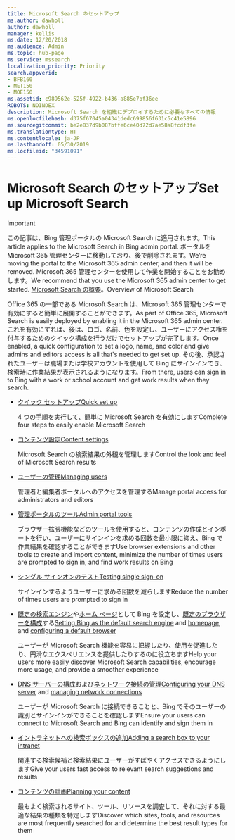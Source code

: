 ```yaml
---
title: Microsoft Search のセットアップ
ms.author: dawholl
author: dawholl
manager: kellis
ms.date: 12/20/2018
ms.audience: Admin
ms.topic: hub-page
ms.service: mssearch
localization_priority: Priority
search.appverid:
- BFB160
- MET150
- MOE150
ms.assetid: c989562e-525f-4922-b436-a885e7bf36ee
ROBOTS: NOINDEX
description: Microsoft Search を組織にデプロイするために必要なすべての情報
ms.openlocfilehash: d375f67045a04341dedc699856f631c5c41e5896
ms.sourcegitcommit: be2e837d9b087bffe6ce40d72d7ae58a8fcdf3fe
ms.translationtype: HT
ms.contentlocale: ja-JP
ms.lasthandoff: 05/30/2019
ms.locfileid: "34591091"
---
```

# <a name="set-up-microsoft-search"></a><span data-ttu-id="132be-103">Microsoft Search のセットアップ</span><span class="sxs-lookup"><span data-stu-id="132be-103">Set up Microsoft Search</span></span>

> [!IMPORTANT]
> <span data-ttu-id="132be-104">この記事は、Bing 管理ポータルの Microsoft Search に適用されます。</span><span class="sxs-lookup"><span data-stu-id="132be-104">This article applies to the Microsoft Search in Bing admin portal.</span></span> <span data-ttu-id="132be-105">ポータルを Microsoft 365 管理センターに移動しており、後で削除されます。</span><span class="sxs-lookup"><span data-stu-id="132be-105">We’re moving the portal to the Microsoft 365 admin center, and then it will be removed.</span></span> <span data-ttu-id="132be-106">Microsoft 365 管理センターを使用して作業を開始することをお勧めします。</span><span class="sxs-lookup"><span data-stu-id="132be-106">We recommend that you use the Microsoft 365 admin center to get started.</span></span> <span data-ttu-id="132be-107">[Microsoft Search の概要](overview-microsoft-search.md)。</span><span class="sxs-lookup"><span data-stu-id="132be-107">Overview of Microsoft Search</span></span>
    
<span data-ttu-id="132be-108">Office 365 の一部である Microsoft Search は、Microsoft 365 管理センターで有効にすると簡単に展開することができます。</span><span class="sxs-lookup"><span data-stu-id="132be-108">As part of Office 365, Microsoft Search is easily deployed by enabling it in the Microsoft 365 admin center.</span></span> <span data-ttu-id="132be-109">これを有効にすれば、後は、ロゴ、名前、色を設定し、ユーザーにアクセス権を付与するためのクイック構成を行うだけでセットアップが完了します。</span><span class="sxs-lookup"><span data-stu-id="132be-109">Once enabled, a quick configuration to set a logo, name, and color and give admins and editors access is all that's needed to get set up.</span></span> <span data-ttu-id="132be-110">その後、承認されたユーザーは職場または学校アカウントを使用して Bing にサインインでき、検索時に作業結果が表示されるようになります。</span><span class="sxs-lookup"><span data-stu-id="132be-110">From there, users can sign in to Bing with a work or school account and get work results when they search.</span></span>

- [<span data-ttu-id="132be-111">クイック セットアップ</span><span class="sxs-lookup"><span data-stu-id="132be-111">Quick set up</span></span>](quick-set-up.md)
    
    <span data-ttu-id="132be-112">4 つの手順を実行して、簡単に Microsoft Search を有効にします</span><span class="sxs-lookup"><span data-stu-id="132be-112">Complete four steps to easily enable Microsoft Search</span></span>

- [<span data-ttu-id="132be-113">コンテンツ設定</span><span class="sxs-lookup"><span data-stu-id="132be-113">Content settings</span></span>](content-settings.md)
    
    <span data-ttu-id="132be-114">Microsoft Search の検索結果の外観を管理します</span><span class="sxs-lookup"><span data-stu-id="132be-114">Control the look and feel of Microsoft Search results</span></span>
    
- [<span data-ttu-id="132be-115">ユーザーの管理</span><span class="sxs-lookup"><span data-stu-id="132be-115">Managing users</span></span>](add-users.md)
    
    <span data-ttu-id="132be-116">管理者と編集者ポータルへのアクセスを管理する</span><span class="sxs-lookup"><span data-stu-id="132be-116">Manage portal access for administrators and editors</span></span>
    
- [<span data-ttu-id="132be-117">管理ポータルのツール</span><span class="sxs-lookup"><span data-stu-id="132be-117">Admin portal tools</span></span>](admin-portal-tools.md)
    
    <span data-ttu-id="132be-118">ブラウザー拡張機能などのツールを使用すると、コンテンツの作成とインポートを行い、ユーザーにサインインを求める回数を最小限に抑え、Bing で作業結果を確認することができます</span><span class="sxs-lookup"><span data-stu-id="132be-118">Use browser extensions and other tools to create and import content, minimize the number of times users are prompted to sign in, and find work results on Bing</span></span>
    
- [<span data-ttu-id="132be-119">シングル サインオンのテスト</span><span class="sxs-lookup"><span data-stu-id="132be-119">Testing single sign-on</span></span>](test-single-sign-on.md)
    
    <span data-ttu-id="132be-120">サインインするようユーザーに求める回数を減らします</span><span class="sxs-lookup"><span data-stu-id="132be-120">Reduce the number of times users are prompted to sign in</span></span>
    
- <span data-ttu-id="132be-121">[既定の検索エンジン](set-default-search-engine.md)や[ホーム ページ](set-default-homepage.md)として Bing を設定し、[既定のブラウザーを構成](set-default-browser.md)する</span><span class="sxs-lookup"><span data-stu-id="132be-121">[Setting Bing as the default search engine](set-default-search-engine.md) and [homepage](set-default-homepage.md), and [configuring a default browser](set-default-browser.md)</span></span>
    
    <span data-ttu-id="132be-122">ユーザーが Microsoft Search 機能を容易に把握したり、使用を促進したり、円滑なエクスペリエンスを提供したりするのに役立ちます</span><span class="sxs-lookup"><span data-stu-id="132be-122">Help your users more easily discover Microsoft Search capabilities, encourage more usage, and provide a smoother experience</span></span>
    
- <span data-ttu-id="132be-123">[DNS サーバーの構成](advanced-dns-configuration.md)および[ネットワーク接続の管理](manage-network-connections.md)</span><span class="sxs-lookup"><span data-stu-id="132be-123">[Configuring your DNS server](advanced-dns-configuration.md) and [managing network connections](manage-network-connections.md)</span></span>
    
    <span data-ttu-id="132be-124">ユーザーが Microsoft Search に接続できることと、Bing でそのユーザーの識別とサインインができることを確認します</span><span class="sxs-lookup"><span data-stu-id="132be-124">Ensure your users can connect to Microsoft Search and Bing can identify and sign them in</span></span>

- [<span data-ttu-id="132be-125">イントラネットへの検索ボックスの追加</span><span class="sxs-lookup"><span data-stu-id="132be-125">Adding a search box to your intranet</span></span>](add-a-search-box-to-your-intranet-site.md)

    <span data-ttu-id="132be-126">関連する検索候補と検索結果にユーザーがすばやくアクセスできるようにします</span><span class="sxs-lookup"><span data-stu-id="132be-126">Give your users fast access to relevant search suggestions and results</span></span>

- [<span data-ttu-id="132be-127">コンテンツの計画</span><span class="sxs-lookup"><span data-stu-id="132be-127">Planning your content</span></span>](plan-your-content.md)
    
    <span data-ttu-id="132be-128">最もよく検索されるサイト、ツール、リソースを調査して、それに対する最適な結果の種類を特定します</span><span class="sxs-lookup"><span data-stu-id="132be-128">Discover which sites, tools, and resources are most frequently searched for and determine the best result types for them</span></span>

  

